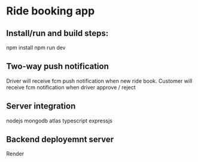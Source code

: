# Ride booking app
## Install/run and build steps:
npm install
npm run dev
## Two-way push notification 
Driver will receive fcm push notification when new ride book.
Customer will receive fcm notification when driver approve / reject
## Server integration
nodejs
mongodb atlas
typescript
expressjs
## Backend deployemnt server
Render
